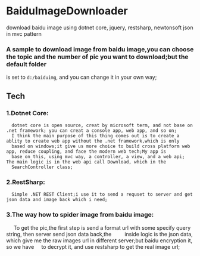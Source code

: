 # BaiduImageDownloader
download baidu image using dotnet core, jquery, restsharp, newtonsoft json in mvc pattern
### A sample to download image from baidu image,you can choose the topic and the number of pic you want to download;but the default folder
is set to `d:/baiduimg`, and you can change it in your own way;
## Tech
### 1.Dotnet Core: 
      dotnet core is open source, creat by microsoft term, and not base on .net framework; you can creat a console app, web app, and so on;
      I think the main purpose of this thing comes out is to create a ablity to create web app without the .net framework,which is only 
      based on windows;it give us more choice to build cross platform web app, reduce coupling, and face the modern web tech;My app is
      base on this, using mvc way, a controller, a view, and a web api; The main logic is in the web api call Download, which in the 
      SearchController class;
### 2.RestSharp: 
      Simple .NET REST Client;i use it to send a requset to server and get json data and image back which i need;
### 3.The way how to spider image from baidu image: 
      To get the pic,the first step is send a format url with some specify query string, then server send json data back,the         inside logic is the json data, which give me the raw images url in different server;but baidu encryption it, so we have       to decrypt it, and use restsharp to get the real image url;
